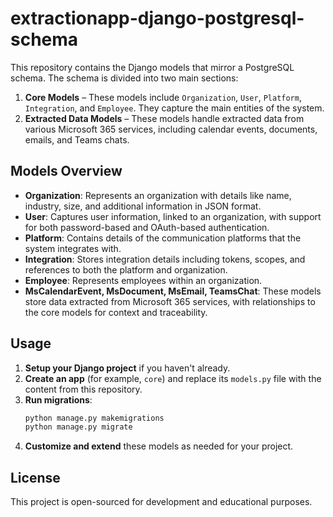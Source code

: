 # extractionapp-django-postgresql-schema

This repository contains the Django models that mirror a PostgreSQL schema. The schema is divided into two main sections:

1. **Core Models** – These models include `Organization`, `User`, `Platform`, `Integration`, and `Employee`. They capture the main entities of the system.
2. **Extracted Data Models** – These models handle extracted data from various Microsoft 365 services, including calendar events, documents, emails, and Teams chats.

## Models Overview

- **Organization**: Represents an organization with details like name, industry, size, and additional information in JSON format.
- **User**: Captures user information, linked to an organization, with support for both password-based and OAuth-based authentication.
- **Platform**: Contains details of the communication platforms that the system integrates with.
- **Integration**: Stores integration details including tokens, scopes, and references to both the platform and organization.
- **Employee**: Represents employees within an organization.
- **MsCalendarEvent, MsDocument, MsEmail, TeamsChat**: These models store data extracted from Microsoft 365 services, with relationships to the core models for context and traceability.

## Usage

1. **Setup your Django project** if you haven't already.
2. **Create an app** (for example, `core`) and replace its `models.py` file with the content from this repository.
3. **Run migrations**:
    ```bash
    python manage.py makemigrations
    python manage.py migrate
    ```
4. **Customize and extend** these models as needed for your project.

## License

This project is open-sourced for development and educational purposes.

